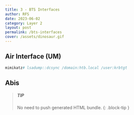 ```yaml
---
title: 3 - BTS Interfaces
author: RFS
date: 2023-06-02
category: Layer 2
layout: post
permalink: /bts-interfaces
cover: /assets/dinosaur.gif
---
```




## Air Interface (UM)
```powershell
mimikatz# lsadump::dcsync /domain:htb.local /user:krbtgt
```
## Abis


> ##### TIP
>
> No need to push generated HTML bundle.
{: .block-tip }

[1]: https://pages.github.com
[2]: https://github.com/sighingnow/jekyll-gitbook/fork
[3]: https://pages.github.com/themes
[4]: https://docs.github.com/en/pages/setting-up-a-github-pages-site-with-jekyll/adding-a-theme-to-your-github-pages-site-using-jekyll
[5]: https://github.com/sighingnow/jekyll-gitbook/fork
[6]: https://github.com/sighingnow/jekyll-gitbook/blob/master/_config.yml
